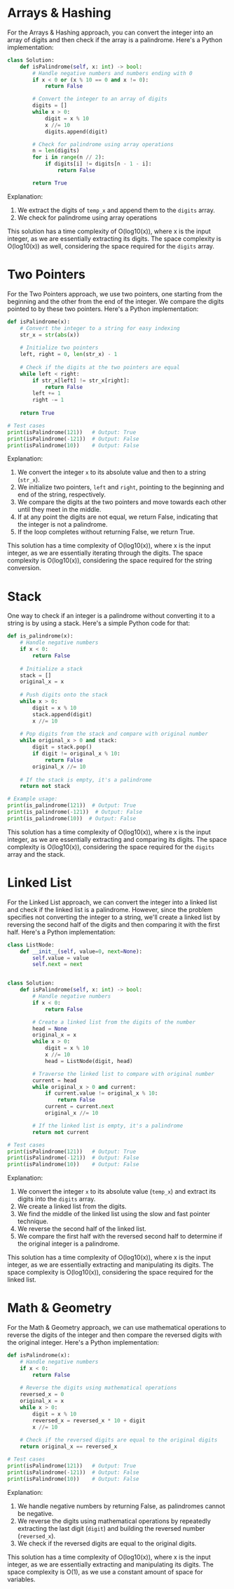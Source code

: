 # Arrays & Hashing

For the Arrays & Hashing approach, you can convert the integer into an array of digits and then check if the array is a palindrome. Here's a Python implementation:

```python
class Solution:
    def isPalindrome(self, x: int) -> bool:
        # Handle negative numbers and numbers ending with 0
        if x < 0 or (x % 10 == 0 and x != 0):
            return False

        # Convert the integer to an array of digits
        digits = []
        while x > 0:
            digit = x % 10
            x //= 10
            digits.append(digit)

        # Check for palindrome using array operations
        n = len(digits)
        for i in range(n // 2):
            if digits[i] != digits[n - 1 - i]:
                return False

        return True
```

Explanation:
1. We extract the digits of `temp_x` and append them to the `digits` array.
2. We check for palindrome using array operations

This solution has a time complexity of O(log10(x)), where x is the input integer, as we are essentially extracting its digits. The space complexity is O(log10(x)) as well, considering the space required for the `digits` array.

# Two Pointers

For the Two Pointers approach, we use two pointers, one starting from the beginning and the other from the end of the integer. We compare the digits pointed to by these two pointers. Here's a Python implementation:

```python
def isPalindrome(x):
    # Convert the integer to a string for easy indexing
    str_x = str(abs(x))
    
    # Initialize two pointers
    left, right = 0, len(str_x) - 1
    
    # Check if the digits at the two pointers are equal
    while left < right:
        if str_x[left] != str_x[right]:
            return False
        left += 1
        right -= 1
    
    return True

# Test cases
print(isPalindrome(121))   # Output: True
print(isPalindrome(-121))  # Output: False
print(isPalindrome(10))    # Output: False
```

Explanation:
1. We convert the integer `x` to its absolute value and then to a string (`str_x`).
2. We initialize two pointers, `left` and `right`, pointing to the beginning and end of the string, respectively.
3. We compare the digits at the two pointers and move towards each other until they meet in the middle.
4. If at any point the digits are not equal, we return False, indicating that the integer is not a palindrome.
5. If the loop completes without returning False, we return True.

This solution has a time complexity of O(log10(x)), where x is the input integer, as we are essentially iterating through the digits. The space complexity is O(log10(x)), considering the space required for the string conversion.

# Stack

One way to check if an integer is a palindrome without converting it to a string is by using a stack. Here's a simple Python code for that:

```python
def is_palindrome(x):
    # Handle negative numbers
    if x < 0:
        return False
    
    # Initialize a stack
    stack = []
    original_x = x
    
    # Push digits onto the stack
    while x > 0:
        digit = x % 10
        stack.append(digit)
        x //= 10
    
    # Pop digits from the stack and compare with original number
    while original_x > 0 and stack:
        digit = stack.pop()
        if digit != original_x % 10:
            return False
        original_x //= 10
    
    # If the stack is empty, it's a palindrome
    return not stack

# Example usage:
print(is_palindrome(121))  # Output: True
print(is_palindrome(-121))  # Output: False
print(is_palindrome(10))  # Output: False

```

This solution has a time complexity of O(log10(x)), where x is the input integer, as we are essentially extracting and comparing its digits. The space complexity is O(log10(x)), considering the space required for the `digits` array and the stack.

# Linked List

For the Linked List approach, we can convert the integer into a linked list and check if the linked list is a palindrome. However, since the problem specifies not converting the integer to a string, we'll create a linked list by reversing the second half of the digits and then comparing it with the first half. Here's a Python implementation:

```python
class ListNode:
    def __init__(self, value=0, next=None):
        self.value = value
        self.next = next


class Solution:
    def isPalindrome(self, x: int) -> bool:
        # Handle negative numbers
        if x < 0:
            return False

        # Create a linked list from the digits of the number
        head = None
        original_x = x
        while x > 0:
            digit = x % 10
            x //= 10
            head = ListNode(digit, head)

        # Traverse the linked list to compare with original number
        current = head
        while original_x > 0 and current:
            if current.value != original_x % 10:
                return False
            current = current.next
            original_x //= 10

        # If the linked list is empty, it's a palindrome
        return not current

# Test cases
print(isPalindrome(121))   # Output: True
print(isPalindrome(-121))  # Output: False
print(isPalindrome(10))    # Output: False
```

Explanation:
1. We convert the integer `x` to its absolute value (`temp_x`) and extract its digits into the `digits` array.
2. We create a linked list from the digits.
3. We find the middle of the linked list using the slow and fast pointer technique.
4. We reverse the second half of the linked list.
5. We compare the first half with the reversed second half to determine if the original integer is a palindrome.

This solution has a time complexity of O(log10(x)), where x is the input integer, as we are essentially extracting and manipulating its digits. The space complexity is O(log10(x)), considering the space required for the linked list.

# Math & Geometry

For the Math & Geometry approach, we can use mathematical operations to reverse the digits of the integer and then compare the reversed digits with the original integer. Here's a Python implementation:

```python
def isPalindrome(x):
    # Handle negative numbers
    if x < 0:
        return False
    
    # Reverse the digits using mathematical operations
    reversed_x = 0
    original_x = x
    while x > 0:
        digit = x % 10
        reversed_x = reversed_x * 10 + digit
        x //= 10
    
    # Check if the reversed digits are equal to the original digits
    return original_x == reversed_x

# Test cases
print(isPalindrome(121))   # Output: True
print(isPalindrome(-121))  # Output: False
print(isPalindrome(10))    # Output: False
```

Explanation:
1. We handle negative numbers by returning False, as palindromes cannot be negative.
2. We reverse the digits using mathematical operations by repeatedly extracting the last digit (`digit`) and building the reversed number (`reversed_x`).
3. We check if the reversed digits are equal to the original digits.

This solution has a time complexity of O(log10(x)), where x is the input integer, as we are essentially extracting and manipulating its digits. The space complexity is O(1), as we use a constant amount of space for variables.